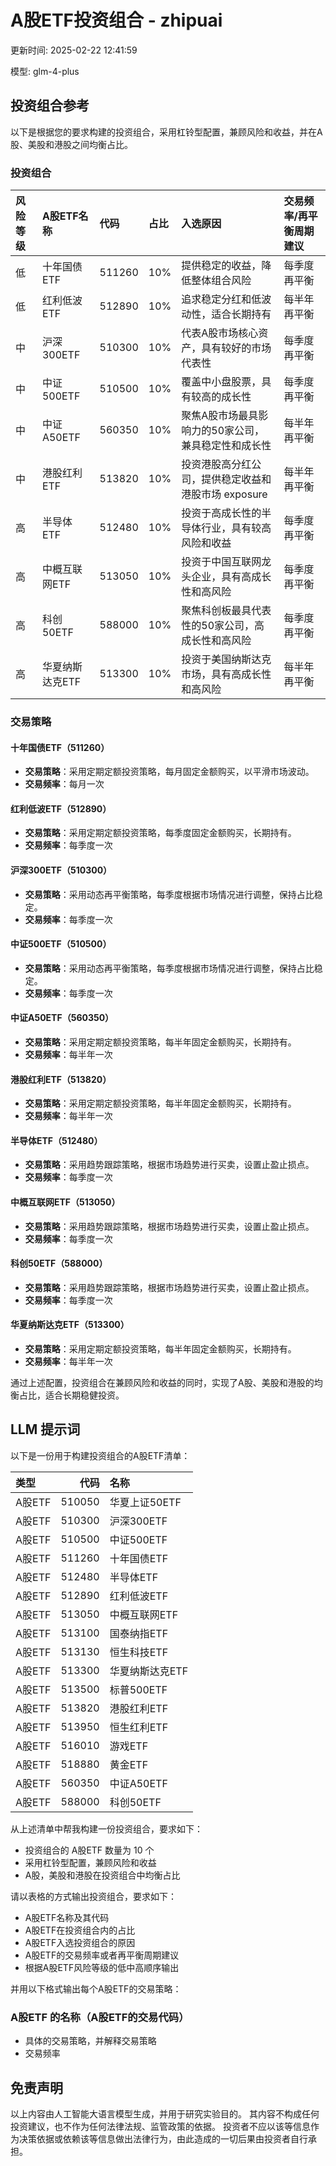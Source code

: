 # A股ETF投资组合 - zhipuai

更新时间: 2025-02-22 12:41:59

模型: glm-4-plus

## 投资组合参考

以下是根据您的要求构建的投资组合，采用杠铃型配置，兼顾风险和收益，并在A股、美股和港股之间均衡占比。

### 投资组合

| 风险等级 | A股ETF名称       | 代码     | 占比  | 入选原因                                      | 交易频率/再平衡周期建议 |
|:--------|:---------------|:--------|:-----|:---------------------------------------------|:----------------------|
| 低      | 十年国债ETF     | 511260  | 10%  | 提供稳定的收益，降低整体组合风险                  | 每季度再平衡           |
| 低      | 红利低波ETF     | 512890  | 10%  | 追求稳定分红和低波动性，适合长期持有              | 每半年再平衡           |
| 中      | 沪深300ETF      | 510300  | 10%  | 代表A股市场核心资产，具有较好的市场代表性          | 每季度再平衡           |
| 中      | 中证500ETF      | 510500  | 10%  | 覆盖中小盘股票，具有较高的成长性                  | 每季度再平衡           |
| 中      | 中证A50ETF      | 560350  | 10%  | 聚焦A股市场最具影响力的50家公司，兼具稳定性和成长性 | 每半年再平衡           |
| 中      | 港股红利ETF     | 513820  | 10%  | 投资港股高分红公司，提供稳定收益和港股市场 exposure | 每半年再平衡           |
| 高      | 半导体ETF       | 512480  | 10%  | 投资于高成长性的半导体行业，具有较高风险和收益      | 每季度再平衡           |
| 高      | 中概互联网ETF   | 513050  | 10%  | 投资于中国互联网龙头企业，具有高成长性和高风险      | 每季度再平衡           |
| 高      | 科创50ETF       | 588000  | 10%  | 聚焦科创板最具代表性的50家公司，高成长性和高风险    | 每季度再平衡           |
| 高      | 华夏纳斯达克ETF | 513300  | 10%  | 投资于美国纳斯达克市场，具有高成长性和高风险        | 每半年再平衡           |

### 交易策略

#### 十年国债ETF（511260）
- **交易策略**：采用定期定额投资策略，每月固定金额购买，以平滑市场波动。
- **交易频率**：每月一次

#### 红利低波ETF（512890）
- **交易策略**：采用定期定额投资策略，每季度固定金额购买，长期持有。
- **交易频率**：每季度一次

#### 沪深300ETF（510300）
- **交易策略**：采用动态再平衡策略，每季度根据市场情况进行调整，保持占比稳定。
- **交易频率**：每季度一次

#### 中证500ETF（510500）
- **交易策略**：采用动态再平衡策略，每季度根据市场情况进行调整，保持占比稳定。
- **交易频率**：每季度一次

#### 中证A50ETF（560350）
- **交易策略**：采用定期定额投资策略，每半年固定金额购买，长期持有。
- **交易频率**：每半年一次

#### 港股红利ETF（513820）
- **交易策略**：采用定期定额投资策略，每半年固定金额购买，长期持有。
- **交易频率**：每半年一次

#### 半导体ETF（512480）
- **交易策略**：采用趋势跟踪策略，根据市场趋势进行买卖，设置止盈止损点。
- **交易频率**：每季度一次

#### 中概互联网ETF（513050）
- **交易策略**：采用趋势跟踪策略，根据市场趋势进行买卖，设置止盈止损点。
- **交易频率**：每季度一次

#### 科创50ETF（588000）
- **交易策略**：采用趋势跟踪策略，根据市场趋势进行买卖，设置止盈止损点。
- **交易频率**：每季度一次

#### 华夏纳斯达克ETF（513300）
- **交易策略**：采用定期定额投资策略，每半年固定金额购买，长期持有。
- **交易频率**：每半年一次

通过上述配置，投资组合在兼顾风险和收益的同时，实现了A股、美股和港股的均衡占比，适合长期稳健投资。

## LLM 提示词

以下是一份用于构建投资组合的A股ETF清单：

| 类型    |     代码 | 名称        |
|:------|-------:|:----------|
| A股ETF | 510050 | 华夏上证50ETF |
| A股ETF | 510300 | 沪深300ETF  |
| A股ETF | 510500 | 中证500ETF  |
| A股ETF | 511260 | 十年国债ETF   |
| A股ETF | 512480 | 半导体ETF    |
| A股ETF | 512890 | 红利低波ETF   |
| A股ETF | 513050 | 中概互联网ETF  |
| A股ETF | 513100 | 国泰纳指ETF   |
| A股ETF | 513130 | 恒生科技ETF   |
| A股ETF | 513300 | 华夏纳斯达克ETF |
| A股ETF | 513500 | 标普500ETF  |
| A股ETF | 513820 | 港股红利ETF   |
| A股ETF | 513950 | 恒生红利ETF   |
| A股ETF | 516010 | 游戏ETF     |
| A股ETF | 518880 | 黄金ETF     |
| A股ETF | 560350 | 中证A50ETF  |
| A股ETF | 588000 | 科创50ETF   |

从上述清单中帮我构建一份投资组合，要求如下：

- 投资组合的 A股ETF 数量为 10 个
- 采用杠铃型配置，兼顾风险和收益
- A股，美股和港股在投资组合中均衡占比

请以表格的方式输出投资组合，要求如下：

- A股ETF名称及其代码
- A股ETF在投资组合内的占比
- A股ETF入选投资组合的原因
- A股ETF的交易频率或者再平衡周期建议
- 根据A股ETF风险等级的低中高顺序输出

并用以下格式输出每个A股ETF的交易策略：

### A股ETF 的名称（A股ETF的交易代码）

- 具体的交易策略，并解释交易策略
- 交易频率



## 免责声明

以上内容由人工智能大语言模型生成，并用于研究实验目的。
其内容不构成任何投资建议，也不作为任何法律法规、监管政策的依据。
投资者不应以该等信息作为决策依据或依赖该等信息做出法律行为，由此造成的一切后果由投资者自行承担。